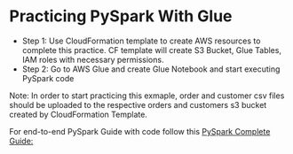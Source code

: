 
# Practicing PySpark With Glue
- Step 1: Use CloudFormation template to create AWS resources to complete this practice. CF template will create S3 Bucket, Glue Tables, IAM roles with necessary permissions.
- Step 2: Go to AWS Glue and create Glue Notebook and start executing PySpark code
  
Note: In order to start practicing this exmaple, order and customer csv files should be uploaded to the respective orders and customers s3 bucket created by CloudFormation Template.

For end-to-end PySpark Guide with code follow this [PySpark Complete Guide:](https://github.com/MishraSubash/PySparkCompleteGuide/blob/main/PySparkGuide.md)
